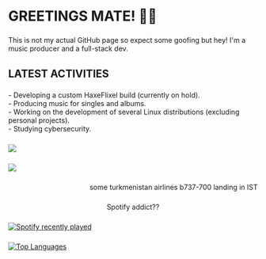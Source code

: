 <h1 align="left"> GREETINGS MATE! 👋🏼</h1>

###

<p align="left">This is not my actual GitHub page so expect some goofing but hey! I'm a music producer and a full-stack dev.</p>

###

<h2 align="left">LATEST ACTIVITIES</h2>

###

<p align="left">- Developing a custom HaxeFlixel build (currently on hold).<br>- Producing music for singles and albums.<br>- Working on the development of several Linux distributions (excluding personal projects).<br>- Studying cybersecurity.</p>

###

![](https://media.discordapp.net/attachments/1378367187869503559/1378367229619339334/LANGUAGES.png?ex=683c5804&is=683b0684&hm=78740d165cb2dbf2b21cf1b02b6f41f02b58bad0b67e61df5a95877993fb9527&=&format=webp&quality=lossless&width=1500&height=375)

###

![](https://media.discordapp.net/attachments/1378367187869503559/1378376787691569202/LANGUAGES_1_-_Copy.png?ex=683c60eb&is=683b0f6b&hm=c8e8f11abc816f8b416d11fe729e868c10de7b67d6ce66c06045f01e6742db30&=&format=webp&quality=lossless&width=1500&height=375)

###

<p align="right">some turkmenistan airlines b737-700 landing in IST</p>

###

<p align="center">Spotify addict??</p>

###

<div align="rght">
  <a href="https://open.spotify.com/user/0phqbx4mvlpnybq8bj40436cl">
    <img src="https://spotify-recently-played-readme.vercel.app/api?user=0phqbx4mvlpnybq8bj40436cl&count=10&unique=false" alt="Spotify recently played"  />
  </a>
</div>

###

<a href="https://github.com/hxida" align="left"><img src="https://github-readme-stats.vercel.app/api/top-langs/?username=hxida&langs_count=10&title_color=0891b2&text_color=ffffff&icon_color=0891b2&bg_color=1c1917&hide_border=true&locale=en&custom_title=Top%20%Languages" alt="Top Languages" /></a>

###


<!--## Greetings 👋

<div align="center">
  <img src="https://github-readme-stats.vercel.app/api?username=hxida&hide_title=false&hide_rank=false&show_icons=true&include_all_commits=true&count_private=true&disable_animations=false&theme=dracula&locale=en&hide_border=false&order=1" height="150" alt="stats graph"  />
  <img src="https://github-readme-stats.vercel.app/api/top-langs?username=hxida&locale=en&hide_title=false&layout=compact&card_width=320&langs_count=5&theme=dracula&hide_border=false&order=2" height="150" alt="languages graph"  />
</div>

<div align="center">
  <img src="https://cdn.jsdelivr.net/gh/devicons/devicon/icons/windows8/windows8-original.svg" height="40" alt="windows8 logo"  />
  <img width="12" />
  <img src="https://cdn.jsdelivr.net/gh/devicons/devicon/icons/android/android-original.svg" height="40" alt="android logo"  />
  <img width="12" />
  <img src="https://cdn.jsdelivr.net/gh/devicons/devicon/icons/linux/linux-original.svg" height="40" alt="linux logo"  />
  <img width="12" />
  <img src="https://cdn.jsdelivr.net/gh/devicons/devicon/icons/debian/debian-original.svg" height="40" alt="debian logo"  />
</div>

Name's Doe, I'm an aviation enthusiast currently studying to become an airline pilot. In addition, I pursue programming as a hobby and have a passion for music. 
I occasionally perform as a vocalist for local bands, so some of my recordings may be available somewhere on the internet.

## Active Stuff 🖥️
- Developing a custom HaxeFlixel build (currently on hold).
- Producing music for singles and albums.
- Working on the development of several Linux distributions (excluding personal projects).
- Studying cybersecurity.

## Social Media 🔎
### Music n stuff
- [Soundcloud Artist Page](https://soundcloud.com/hxida)
- [Spotify Artist Page](https://open.spotify.com/artist/2TxL8fyfPCgOJYQFWtKhVR)
- [Youtube Channel](https://www.youtube.com/@DoeJohnetlee)
<!--
**hxida/hxida** is a ✨ _special_ ✨ repository because its `README.md` (this file) appears on your GitHub profile.

Here are some ideas to get you started:

- 🔭 I’m currently working on ...
- 🌱 I’m currently learning ...
- 👯 I’m looking to collaborate on ...
- 🤔 I’m looking for help with ...
- 💬 Ask me about ...
- 📫 How to reach me: ...
- 😄 Pronouns: ...
- ⚡ Fun fact: ...
-->
